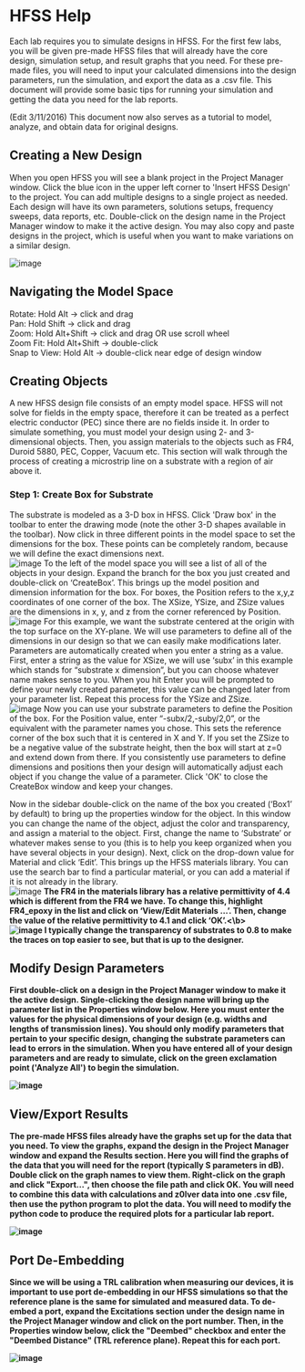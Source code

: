 # HFSS Help

Each lab requires you to simulate designs in HFSS. For the first few labs, you will be given pre-made HFSS files that will already have the core design, simulation setup, and result graphs that you need. For these pre-made files, you will need to input your calculated dimensions into the design parameters, run the simulation, and export the data as a .csv file. This document will provide some basic tips for running your simulation and getting the data you need for the lab reports.<br>

(Edit 3/11/2016) This document now also serves as a tutorial to model, analyze, and obtain data for original designs.

## Creating a New Design
When you open HFSS you will see a blank project in the Project Manager window. Click the blue icon in the upper left corner to 'Insert HFSS Design' to the project. You can add multiple designs to a single project as needed. Each design will have its own parameters, solutions setups, frequency sweeps, data reports, etc. Double-click on the design name in the Project Manager window to make it the active design. You may also copy and paste designs in the project, which is useful when you want to make variations on a similar design.

![image](https://github.com/CourseReps/ECEN452-Spring2016/blob/master/Resources/HFSS_Help/New_Deisgn.png)

## Navigating the Model Space
Rotate: Hold Alt -> click and drag <br>
Pan: Hold Shift -> click and drag <br>
Zoom: Hold Alt+Shift -> click and drag OR use scroll wheel <br>
Zoom Fit: Hold Alt+Shift -> double-click <br>
Snap to View: Hold Alt -> double-click near edge of design window <br>

## Creating Objects
A new HFSS design file consists of an empty model space. HFSS will not solve for fields in the empty space, therefore it can be treated as a perfect electric conductor (PEC) since there are no fields inside it. In order to simulate something, you must model your design using 2- and 3-dimensional objects. Then, you assign materials to the objects such as FR4, Duroid 5880, PEC, Copper, Vacuum etc. This section will walk through the process of creating a microstrip line on a substrate with a region of air above it.

### Step 1: Create Box for Substrate
The substrate is modeled as a 3-D box in HFSS. Click 'Draw box' in the toolbar to enter the drawing mode (note the other 3-D shapes available in the toolbar).  Now click in three different points in the model space to set the dimensions for the box. These points can be completely random, because we will define the exact dimensions next. <br>
![image](https://github.com/CourseReps/ECEN452-Spring2016/blob/master/Resources/HFSS_Help/Draw_Box.png)
To the left of the model space you will see a list of all of the objects in your design. Expand the branch for the box you just created and double-click on ‘CreateBox’. This brings up the model position and dimension information for the box. For boxes, the Position refers to the x,y,z coordinates of one corner of the box. The XSize, YSize, and ZSize values are the dimensions in x, y, and z from the corner referenced by Position. <br>
![image](https://github.com/CourseReps/ECEN452-Spring2016/blob/master/Resources/HFSS_Help/Create_Box.png)
For this example, we want the substrate centered at the origin with the top surface on the XY-plane. We will use parameters to define all of the dimensions in our design so that we can easily make modifications later. Parameters are automatically created when you enter a string as a value. <br>
First, enter a string as the value for XSize, we will use ‘subx’ in this example which stands for “substrate x dimension”, but you can choose whatever name makes sense to you. When you hit Enter you will be prompted to define your newly created parameter, this value can be changed later from your parameter list. Repeat this process for the YSize and ZSize. <br>
![image](https://github.com/CourseReps/ECEN452-Spring2016/blob/master/Resources/HFSS_Help/Create_Box_Parameters.png)
Now you can use your substrate parameters to define the Position of the box. For the Position value, enter “-subx/2,-suby/2,0”, or the equivalent with the parameter names you chose. This sets the reference corner of the box such that it is centered in X and Y. If you set the ZSize to be a negative value of the substrate height, then the box will start at z=0 and extend down from there. If you consistently use parameters to define dimensions and positions then your design will automatically adjust each object if you change the value of a parameter. Click 'OK' to close the CreateBox window and keep your changes. <br>  

Now in the sidebar double-click on the name of the box you created (‘Box1’ by default) to bring up the properties window for the object. In this window you can change the name of the object, adjust the color and transparency, and assign a material to the object. First, change the name to ‘Substrate’ or whatever makes sense to you (this is to help you keep organized when you have several objects in your design). Next, click on the drop-down value for Material and click ‘Edit’. This brings up the HFSS materials library. You can use the search bar to find a particular material, or you can add a material if it is not already in the library.<br>
![image](https://github.com/CourseReps/ECEN452-Spring2016/blob/master/Resources/HFSS_Help/Assign_Material.png)
<b>The FR4 in the materials library has a relative permittivity of 4.4 which is different from the FR4 we have. To change this, highlight FR4_epoxy in the list and click on ‘View/Edit Materials …’. Then, change the value of the relative permittivity to 4.1 and click ‘OK’.<\b> <br>
![image](https://github.com/CourseReps/ECEN452-Spring2016/blob/master/Resources/HFSS_Help/Edit_Materials.png)
I typically change the transparency of substrates to 0.8 to make the traces on top easier to see, but that is up to the designer. 

## Modify Design Parameters
First double-click on a design in the Project Manager window to make it the active design. Single-clicking the design name will bring up the parameter list in the Properties window below. Here you must enter the values for the physical dimensions of your design (e.g. widths and lengths of transmission lines). You should only modify parameters that pertain to your specific design, changing the substrate parameters can lead to errors in the simulation. When you have entered all of your design parameters and are ready to simulate, click on the green exclamation point ('Analyze All') to begin the simulation. 

![image](https://github.com/CourseReps/ECEN452-Spring2016/blob/master/Resources/HFSS_Help/HFSS_Help_Slide1.png)

## View/Export Results
The pre-made HFSS files already have the graphs set up for the data that you need. To view the graphs, expand the design in the Project Manager window and expand the Results section. Here you will find the graphs of the data that you will need for the report (typically S parameters in dB). Double click on the graph names to view them. Right-click on the graph and click "Export...", then choose the file path and click OK. You will need to combine this data with calculations and z0lver data into one .csv file, then use the python program to plot the data. You will need to modify the python code to produce the required plots for a particular lab report.

![image](https://github.com/CourseReps/ECEN452-Spring2016/blob/master/Resources/HFSS_Help/HFSS_Help_Slide2.png)

## Port De-Embedding
Since we will be using a TRL calibration when measuring our devices, it is important to use port de-embedding in our HFSS simulations so that the reference plane is the same for simulated and measured data. To de-embed a port, expand the Excitations section under the design name in the Project Manager window and click on the port number. Then, in the Properties window below, click the "Deembed" checkbox and enter the "Deembed Distance" (TRL reference plane). Repeat this for each port. 

![image](https://github.com/CourseReps/ECEN452-Spring2016/blob/master/Resources/HFSS_Help/HFSS_DeEmbedding.png)
